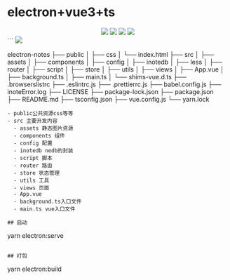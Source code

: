 # electron+vue3+ts
<center>
<img src="https://img.shields.io/badge/vue-3.0.4-green"/>
<img src="https://img.shields.io/badge/electron-%5E11.1.0-brightgreen"/>
<img src="https://img.shields.io/badge/typescript-~3.9.3-yellowgreen"/>
<img src="https://img.shields.io/badge/nedb-%5E1.8.0-orange"/>
</center>
```
<img src="[https://img.shields.io/badge/nedb-%5E1.8.0-orange](https://img-blog.csdnimg.cn/direct/dfe64a6463224813b67b4c0ee78c8ad0.png)"/>

electron-notes
├── public
│   ├── css
│   └── index.html
├── src
│   ├── assets
│   ├── components
│   ├── config
│   ├── inotedb
│   ├── less
│   ├── router
│   ├── script
│   ├── store
│   ├── utils
│   ├── views
│   ├── App.vue
│   ├── background.ts
│   ├── main.ts
│   └── shims-vue.d.ts
├── .browserslistrc
├── .eslintrc.js
├── .prettierrc.js
├── babel.config.js
├── inoteError.log
├── LICENSE
├── package-lock.json
├── package.json
├── README.md
├── tsconfig.json
├── vue.config.js
└── yarn.lock
```
- public公共资源css等等
- src 主要开发内容
  - assets 静态图片资源
  - components 组件
  - config 配置
  - inotedb nedb的封装
  - script 脚本
  - router 路由
  - store 状态管理
  - utils 工具
  - views 页面
  - App.vue
  - background.ts入口文件
  - main.ts vue入口文件

## 启动
```
yarn electron:serve
```

## 打包
```
yarn electron:build
```

